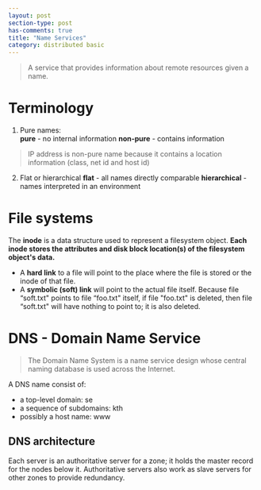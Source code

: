 ```yaml
---
layout: post
section-type: post
has-comments: true
title: "Name Services"
category: distributed basic
---
```


> A service that provides information about remote resources given a name.
> 

# Terminology

1. Pure names:						
 **pure** - no internal information
**non-pure** - contains information

> IP address is non-pure name because it contains a location information (class, net id and host id)
> 

2. Flat or hierarchical
**flat** - all names directly comparable
**hierarchical** - names interpreted in an environment

# File systems

The **inode** is a data structure used to represent a filesystem object. **Each inode stores the attributes and disk block location(s) of the filesystem object's data.**

- A **hard link** to a file will point to the place where the file is stored or the inode of that file.
- A **symbolic (soft) link** will point to the actual file itself. Because file “soft.txt" points to file “foo.txt" itself, if file "foo.txt" is deleted, then file “soft.txt" will have nothing to point to; it is also deleted.

# DNS - Domain Name Service

> The Domain Name System is a name service design whose central naming database is used across the Internet.
> 

A DNS name consist of:

- a top-level domain: se
- a sequence of subdomains: kth
- possibly a host name: www

## DNS architecture

Each server is an authoritative server for a zone; it holds the master record for the nodes below it. Authoritative servers also work as slave servers for other zones to provide redundancy.
